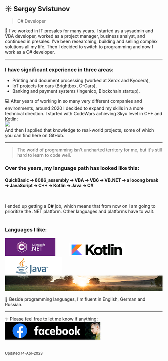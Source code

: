 
## ☀️ Sergey Svistunov
> C# Developer 

👔   I've worked in IT presales for many years. I started as a sysadmin and VBA developer, worked as a project manager, business analyst, and continued in presales. I've been researching, building and selling complex solutions all my life.
Then I decided to switch to programming and now I work as a C# developer.
<br>
***
### I have significant experience in three areas:
* Printing and document processing (worked at Xerox and Kyocera),
* IoT projects for cars (Brightbox, C-Cars),
* Banking and payment systems (Ingenico, Blockchain startup).

💻 After years of working in so many very different companies and environments, around 2020 I decided to expand my skills in a more technical direction. I started with CodeWars achieving 3kyu level in C++ and Kotlin: <br> <img src="https://www.codewars.com/users/SergeyFM/badges/large?theme=light"> <br> 
And then I applied that knowledge to real-world projects, some of which you can find here on GitHub.
<br>
***
> The world of programming isn't uncharted territory for me,  but it's still hard to learn to code well. 

### Over the years, my language path has looked like this:

#### QuickBasic ➔ 8086_assembly ➔ VBA ➔ VB6 ➔ VB.NET ➔ a looong break ➔ JavaScript ➔ C++ ➔ Kotlin ➔ Java ➔ C# 

<br>

I ended up getting a **C#** job, which means that from now on I am going to prioritize the .NET platform. Other languages and platforms have to wait. <br>
<br>

### Languages I like:

<img src="small_c-sharp-dot-net.png" height=57px> &nbsp;&nbsp;&nbsp;&nbsp;&nbsp;&nbsp;&nbsp;&nbsp;&nbsp;
<img src="small_kotlin.png" height=40px> &nbsp;&nbsp;
<img src="small_java.png" height=57px>
<img src="panorama.jpg" height=50px width=100%>

🏃 Beside programming languages, I'm fluent in English, German and Russian.
<br>

***

✨ Please feel free to let me know if anything:  &nbsp;&nbsp;&nbsp;&nbsp;
<a href="https://www.facebook.com/svistunovsergey" target="_blank">
   <img src="my_fb_icon.png" height=57px> 
</a>
<br><br><br>
<sup> Updated 14-Apr-2023 </sup>


